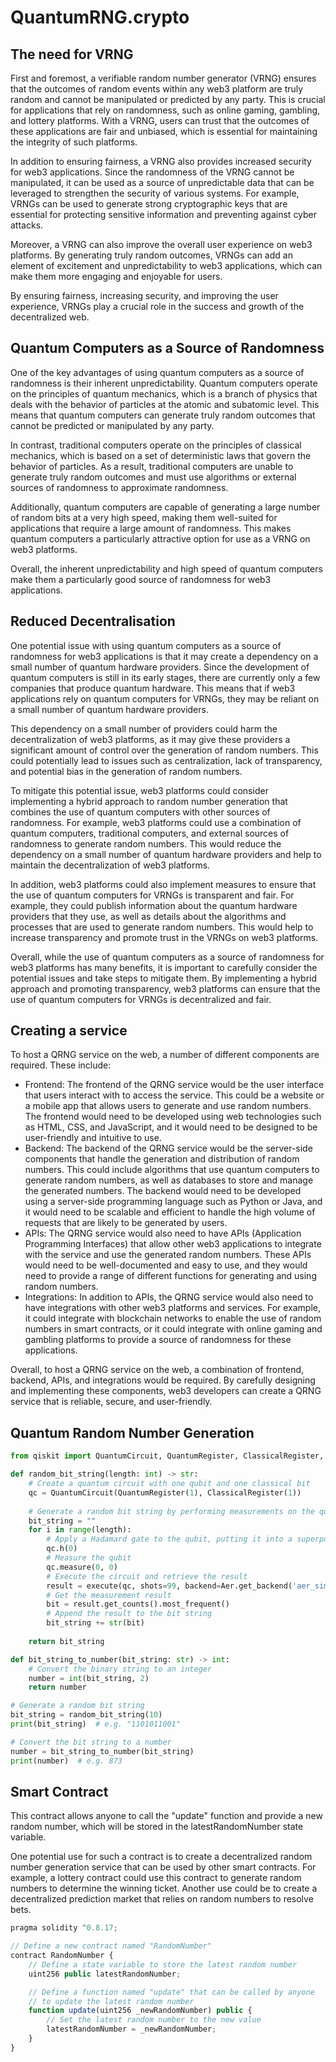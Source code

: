 # QuantumRNG.crypto

## The need for VRNG

First and foremost, a verifiable random number generator (VRNG) ensures that the outcomes of random events within any web3 platform are truly random and cannot be manipulated or predicted by any party. This is crucial for applications that rely on randomness, such as online gaming, gambling, and lottery platforms. With a VRNG, users can trust that the outcomes of these applications are fair and unbiased, which is essential for maintaining the integrity of such platforms.

In addition to ensuring fairness, a VRNG also provides increased security for web3 applications. Since the randomness of the VRNG cannot be manipulated, it can be used as a source of unpredictable data that can be leveraged to strengthen the security of various systems. For example, VRNGs can be used to generate strong cryptographic keys that are essential for protecting sensitive information and preventing against cyber attacks.

Moreover, a VRNG can also improve the overall user experience on web3 platforms. By generating truly random outcomes, VRNGs can add an element of excitement and unpredictability to web3 applications, which can make them more engaging and enjoyable for users.

By ensuring fairness, increasing security, and improving the user experience, VRNGs play a crucial role in the success and growth of the decentralized web.

## Quantum Computers as a Source of Randomness

One of the key advantages of using quantum computers as a source of randomness is their inherent unpredictability. Quantum computers operate on the principles of quantum mechanics, which is a branch of physics that deals with the behavior of particles at the atomic and subatomic level. This means that quantum computers can generate truly random outcomes that cannot be predicted or manipulated by any party.

In contrast, traditional computers operate on the principles of classical mechanics, which is based on a set of deterministic laws that govern the behavior of particles. As a result, traditional computers are unable to generate truly random outcomes and must use algorithms or external sources of randomness to approximate randomness.

Additionally, quantum computers are capable of generating a large number of random bits at a very high speed, making them well-suited for applications that require a large amount of randomness. This makes quantum computers a particularly attractive option for use as a VRNG on web3 platforms.

Overall, the inherent unpredictability and high speed of quantum computers make them a particularly good source of randomness for web3 applications.

## Reduced Decentralisation

One potential issue with using quantum computers as a source of randomness for web3 applications is that it may create a dependency on a small number of quantum hardware providers. Since the development of quantum computers is still in its early stages, there are currently only a few companies that produce quantum hardware. This means that if web3 applications rely on quantum computers for VRNGs, they may be reliant on a small number of quantum hardware providers.

This dependency on a small number of providers could harm the decentralization of web3 platforms, as it may give these providers a significant amount of control over the generation of random numbers. This could potentially lead to issues such as centralization, lack of transparency, and potential bias in the generation of random numbers.

To mitigate this potential issue, web3 platforms could consider implementing a hybrid approach to random number generation that combines the use of quantum computers with other sources of randomness. For example, web3 platforms could use a combination of quantum computers, traditional computers, and external sources of randomness to generate random numbers. This would reduce the dependency on a small number of quantum hardware providers and help to maintain the decentralization of web3 platforms.

In addition, web3 platforms could also implement measures to ensure that the use of quantum computers for VRNGs is transparent and fair. For example, they could publish information about the quantum hardware providers that they use, as well as details about the algorithms and processes that are used to generate random numbers. This would help to increase transparency and promote trust in the VRNGs on web3 platforms.

Overall, while the use of quantum computers as a source of randomness for web3 platforms has many benefits, it is important to carefully consider the potential issues and take steps to mitigate them. By implementing a hybrid approach and promoting transparency, web3 platforms can ensure that the use of quantum computers for VRNGs is decentralized and fair.

## Creating a service

To host a QRNG service on the web, a number of different components are required. These include:

- Frontend: The frontend of the QRNG service would be the user interface that users interact with to access the service. This could be a website or a mobile app that allows users to generate and use random numbers. The frontend would need to be developed using web technologies such as HTML, CSS, and JavaScript, and it would need to be designed to be user-friendly and intuitive to use.
- Backend: The backend of the QRNG service would be the server-side components that handle the generation and distribution of random numbers. This could include algorithms that use quantum computers to generate random numbers, as well as databases to store and manage the generated numbers. The backend would need to be developed using a server-side programming language such as Python or Java, and it would need to be scalable and efficient to handle the high volume of requests that are likely to be generated by users.
- APIs: The QRNG service would also need to have APIs (Application Programming Interfaces) that allow other web3 applications to integrate with the service and use the generated random numbers. These APIs would need to be well-documented and easy to use, and they would need to provide a range of different functions for generating and using random numbers.
- Integrations: In addition to APIs, the QRNG service would also need to have integrations with other web3 platforms and services. For example, it could integrate with blockchain networks to enable the use of random numbers in smart contracts, or it could integrate with online gaming and gambling platforms to provide a source of randomness for these applications.

Overall, to host a QRNG service on the web, a combination of frontend, backend, APIs, and integrations would be required. By carefully designing and implementing these components, web3 developers can create a QRNG service that is reliable, secure, and user-friendly.

## Quantum Random Number Generation

```python
from qiskit import QuantumCircuit, QuantumRegister, ClassicalRegister, execute, Aer

def random_bit_string(length: int) -> str:
    # Create a quantum circuit with one qubit and one classical bit
    qc = QuantumCircuit(QuantumRegister(1), ClassicalRegister(1))
    
    # Generate a random bit string by performing measurements on the qubit
    bit_string = ""
    for i in range(length):
        # Apply a Hadamard gate to the qubit, putting it into a superposition of 0 and 1
        qc.h(0)
        # Measure the qubit
        qc.measure(0, 0)
        # Execute the circuit and retrieve the result
        result = execute(qc, shots=99, backend=Aer.get_backend('aer_simulator')).result()
        # Get the measurement result
        bit = result.get_counts().most_frequent()
        # Append the result to the bit string
        bit_string += str(bit)
    
    return bit_string

def bit_string_to_number(bit_string: str) -> int:
    # Convert the binary string to an integer
    number = int(bit_string, 2)
    return number

# Generate a random bit string
bit_string = random_bit_string(10)
print(bit_string)  # e.g. "1101011001"

# Convert the bit string to a number
number = bit_string_to_number(bit_string)
print(number)  # e.g. 873
```

## Smart Contract

This contract allows anyone to call the "update" function and provide a new random number, which will be stored in the latestRandomNumber state variable.

 One potential use for such a contract is to create a decentralized random number generation service that can be used by other smart contracts. For example, a lottery contract could use this contract to generate random numbers to determine the winning ticket. Another use could be to create a decentralized prediction market that relies on random numbers to resolve bets.

```jsx
pragma solidity ^0.8.17;

// Define a new contract named "RandomNumber"
contract RandomNumber {
    // Define a state variable to store the latest random number
    uint256 public latestRandomNumber;

    // Define a function named "update" that can be called by anyone
    // to update the latest random number
    function update(uint256 _newRandomNumber) public {
        // Set the latest random number to the new value
        latestRandomNumber = _newRandomNumber;
    }
}
```
